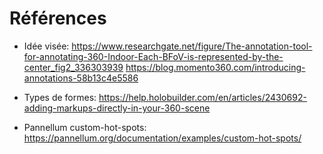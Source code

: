 # Références

- Idée visée: https://www.researchgate.net/figure/The-annotation-tool-for-annotating-360-Indoor-Each-BFoV-is-represented-by-the-center_fig2_336303939
https://blog.momento360.com/introducing-annotations-58b13c4e5586

- Types de formes: https://help.holobuilder.com/en/articles/2430692-adding-markups-directly-in-your-360-scene

- Pannellum custom-hot-spots: https://pannellum.org/documentation/examples/custom-hot-spots/